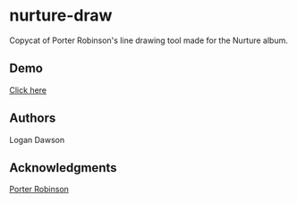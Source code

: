 # nurture-draw

Copycat of Porter Robinson's line drawing tool made for the Nurture album.

## Demo

[Click here](https://logandawson.github.io/nurture-draw/)

## Authors

Logan Dawson

## Acknowledgments

[Porter Robinson](https://nurtu.re/)
